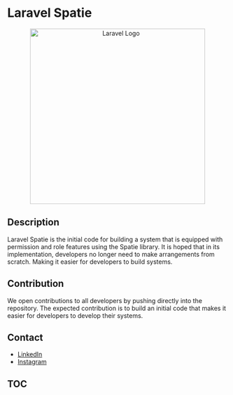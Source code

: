 # Laravel Spatie

<p align="center"><a href="https://laravel.com" target="_blank"><img src="https://raw.githubusercontent.com/laravel/art/master/logo-lockup/5%20SVG/2%20CMYK/1%20Full%20Color/laravel-logolockup-cmyk-red.svg" width="400" alt="Laravel Logo"></a></p>

## Description
Laravel Spatie is the initial code for building a system that is equipped with permission and role features using the Spatie library. It is hoped that in its implementation, developers no longer need to make arrangements from scratch. Making it easier for developers to build systems.

## Contribution
We open contributions to all developers by pushing directly into the repository. The expected contribution is to build an initial code that makes it easier for developers to develop their systems.

## Contact
 - [LinkedIn](https://linkedin.com/in/sendyjoan04/)
 - [Instagram](https://instagram.com/ehjohan12)

## TOC
